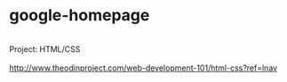 # google-homepage
<br>
Project: HTML/CSS<br>
<br>
<a href="http://www.theodinproject.com/web-development-101/html-css?ref=lnav">http://www.theodinproject.com/web-development-101/html-css?ref=lnav</a>